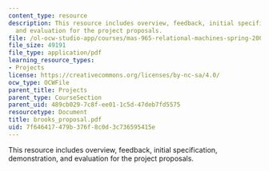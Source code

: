 ```yaml
---
content_type: resource
description: This resource includes overview, feedback, initial specification, demonstration,
  and evaluation for the project proposals.
file: /ol-ocw-studio-app/courses/mas-965-relational-machines-spring-2005/7f646417479b376f8c0d3c736595415e_brooks_proposal.pdf
file_size: 49191
file_type: application/pdf
learning_resource_types:
- Projects
license: https://creativecommons.org/licenses/by-nc-sa/4.0/
ocw_type: OCWFile
parent_title: Projects
parent_type: CourseSection
parent_uid: 489cb029-7c8f-ee01-1c5d-47deb7fd5575
resourcetype: Document
title: brooks_proposal.pdf
uid: 7f646417-479b-376f-8c0d-3c736595415e
---
```

This resource includes overview, feedback, initial specification, demonstration, and evaluation for the project proposals.